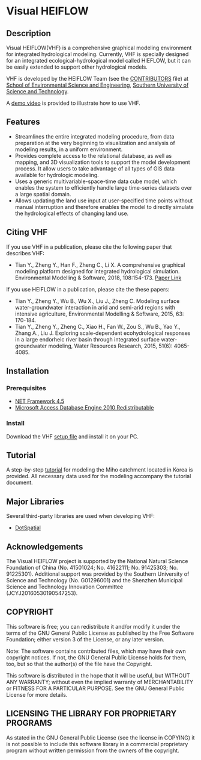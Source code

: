 #  Visual HEIFLOW
## Description
Visual HEIFLOW(VHF) is a comprehensive graphical modeling environment for integrated hydrological modeling. Currently, VHF is specially designed for an integrated ecological-hydrological model called HIEFLOW, but it can be easily extended to support other hydrological models. 
   
   VHF is developed by the HEIFLOW Team (see the [CONTRIBUTORS](https://github.com/DeepHydro/VHF/blob/master/CONTRIBUTORS) file) at [School of Environmental Science and Engineering](http://ese.sustc.edu.cn/en/), [Southern University of Science and Technology](http://www.sustc.edu.cn/en/).
   
   A [demo video](https://youtu.be/KJUU5cVCfG8) is provided to illustrate how to use VHF.

## Features
* Streamlines the entire integrated modeling procedure, from data preparation at the very beginning to visualization and analysis of modeling results, in a uniform environment.
* Provides complete access to the relational database, as well as mapping, and 3D visualization tools to support the model development process. It allow users to take advantage of all types of GIS data available for hydrologic modeling.
* Uses a generic multivariable-space-time data cube model, which enables the system to efficiently handle large
time-series datasets over a large spatial domain. 
* Allows updating the land use input at user-specified time points without manual interruption and therefore enables the model to directly simulate the hydrological effects of changing land use.

## Citing VHF
If you use VHF in a publication, please cite the following paper that describes VHF:

* Tian Y., Zheng Y., Han F., Zheng C., Li X. A comprehensive graphical modeling platform designed for integrated hydrological simulation. Environmental Modelling & Software, 2018, 108:154-173. [Paper Link](https://www.sciencedirect.com/science/article/pii/S1364815217312872)

If you use HEIFLOW in a publication, please cite the these papers:

* Tian Y., Zheng Y., Wu B., Wu X., Liu J., Zheng C. Modeling surface water-groundwater interaction in arid and semi-arid regions with intensive agriculture, Environmental Modelling & Software, 2015, 63: 170-184.
* Tian Y., Zheng Y., Zheng C., Xiao H., Fan W., Zou S., Wu B., Yao Y., Zhang A., Liu J. Exploring scale-dependent ecohydrological responses in a large endorheic river basin through integrated surface water-groundwater modeling, Water Resources Research, 2015, 51(6): 4065-4085.

## Installation

### Prerequisites
* [NET Framework 4.5](https://www.microsoft.com/net/download/thank-you/net452)
* [Microsoft Access Database Engine 2010 Redistributable](https://www.microsoft.com/en-us/download/details.aspx?id=13255)

### Install
Download the VHF [setup file](https://github.com/DeepHydro/VHF/releases) and install it on your PC.

## Tutorial
   A step-by-step [tutorial](https://github.com/DeepHydro/Visual-HEIFLOW/blob/master/tutorial/Tutorial.pdf) for modeling the Miho catchment located in Korea is provided. All necessary data used for the modeling accompany the tutorial document. 
   
     
## Major Libraries
  Several third-party libraries are used when developing VHF:
* [DotSpatial](https://github.com/DotSpatial)

## Acknowledgements
The Visual HEIFLOW project is supported by the National Natural Science Foundation of China (No. 41501024; No. 41622111; No. 91425303; No. 91225301). Additional support was provided by the Southern University of Science and Technology (No. G01296001) and the Shenzhen Municipal Science and Technology Innovation Committee (JCYJ20160530190547253).

## COPYRIGHT
This software is free; you can redistribute it and/or modify it under the terms of the GNU General Public License as published by the Free Software Foundation; either version 3 of the License, or any later version.

Note: The software contains contributed files, which may have their own copyright notices. If not, the GNU General Public License holds for them, too, but so that the author(s) of the file have the Copyright.

This software is distributed in the hope that it will be useful, but WITHOUT ANY WARRANTY; without even the implied warranty of MERCHANTABILITY or FITNESS FOR A PARTICULAR PURPOSE. See the GNU General Public License for more details.

## LICENSING THE LIBRARY FOR PROPRIETARY PROGRAMS
As stated in the GNU General Public License (see the license in COPYING) it is not possible to include this software library in a commercial proprietary program without written permission from the owners of the copyright.

